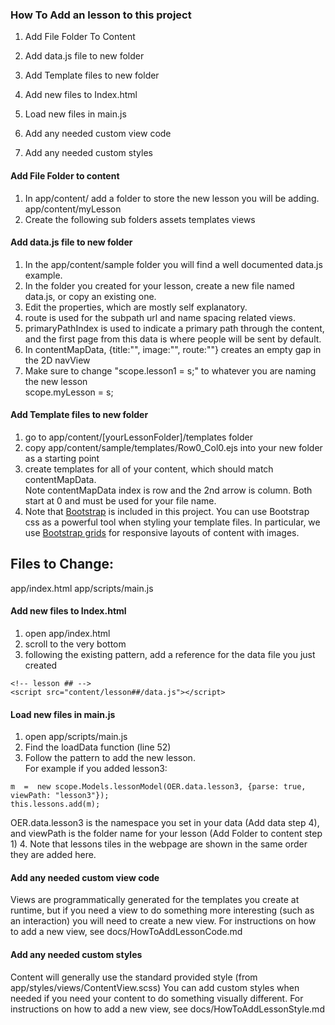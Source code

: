 ### How To Add an lesson to this project
1. Add File Folder To Content

2. Add data.js file to new folder

3. Add Template files to new folder

4. Add new files to Index.html

5. Load new files in main.js

6. Add any needed custom view code

7. Add any needed custom styles

#### Add File Folder to content
1. In app/content/ add a folder to store the new lesson you will be adding.  
app/content/myLesson
2. Create the following sub folders
assets
templates
views

#### Add data.js file to new folder
1. In the app/content/sample folder you will find a well documented data.js example.
2. In the folder you created for your lesson, create a new file named data.js, 
or copy an existing one.
3. Edit the properties, which are mostly self explanatory.  
  1. route is used for the subpath url and name spacing related views.
  2. primaryPathIndex is used to indicate a primary path through the content, and the
first page from this data is where people will be sent by default.
  3. In contentMapData, {title:"", image:"", route:""} creates an empty gap in the 2D navView
4. Make sure to change "scope.lesson1 = s;" to whatever you are naming the new lesson  
scope.myLesson = s;

#### Add Template files to new folder
1. go to app/content/[yourLessonFolder]/templates folder
2. copy app/content/sample/templates/Row0_Col0.ejs into your new folder as a starting point
3. create templates for all of your content, which should match contentMapData.    
Note contentMapData index is row and the 2nd arrow is column.  Both start at 0 
and must be used for your file name.
4. Note that [Bootstrap](http://getbootstrap.com/css/) is included in this project. 
You can use Bootstrap css as a powerful tool when styling your template files. 
In particular, we use [Bootstrap grids](https://getbootstrap.com/examples/grid/) 
for responsive layouts of content with images.

Files to Change:
---------------
app/index.html
app/scripts/main.js


#### Add new files to Index.html
1. open app/index.html
2. scroll to the very bottom
3. following the existing pattern, add a reference for the data file you just created
```
<!-- lesson ## -->  
<script src="content/lesson##/data.js"></script>
```

#### Load new files in main.js
1. open app/scripts/main.js
2. Find the loadData function (line 52)
3. Follow the pattern to add the new lesson.  
For example if you added lesson3:
```
m  =  new scope.Models.lessonModel(OER.data.lesson3, {parse: true, viewPath: "lesson3"});  
this.lessons.add(m);  
```
OER.data.lesson3 is the namespace you set in your data (Add data step 4), 
and viewPath is the folder name for your lesson (Add Folder to content step 1)
4. Note that lessons tiles in the webpage are shown in the same order they are added here.

#### Add any needed custom view code
Views are programmatically generated for the templates you create at runtime, 
but if you need a view to do something more interesting (such as an interaction) 
you will need to create a new view.
For instructions on how to add a new view, see docs/HowToAddLessonCode.md

#### Add any needed custom styles
Content will generally use the standard provided style (from app/styles/views/ContentView.scss)
You can add custom styles when needed if you need your content to do something 
visually different.
For instructions on how to add a new view, see docs/HowToAddLessonStyle.md



